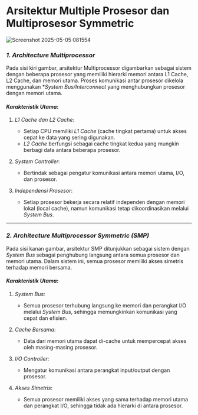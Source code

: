 # Arsitektur Multiple Prosesor dan Multiprosesor Symmetric

![Screenshot 2025-05-05 081554](https://github.com/user-attachments/assets/afda330b-4ee6-4799-8962-2ac11476649f)

### *1. Architecture Multiprocessor*
Pada sisi kiri gambar, arsitektur Multiprocessor digambarkan sebagai sistem dengan beberapa prosesor yang memiliki hierarki memori antara L1 Cache, L2 Cache, dan memori utama. Proses komunikasi antar prosesor dikelola menggunakan **System Bus/Interconnect* yang menghubungkan prosesor dengan memori utama.

#### *Karakteristik Utama*:
1. *L1 Cache dan L2 Cache*:
   - Setiap CPU memiliki *L1 Cache* (cache tingkat pertama) untuk akses cepat ke data yang sering digunakan.
   - *L2 Cache* berfungsi sebagai cache tingkat kedua yang mungkin berbagi data antara beberapa prosesor.

2. *System Controller*:
   - Bertindak sebagai pengatur komunikasi antara memori utama, I/O, dan prosesor.

3. *Independensi Prosesor*:
   - Setiap prosesor bekerja secara relatif independen dengan memori lokal (local cache), namun komunikasi tetap dikoordinasikan melalui *System Bus*.

---

### *2. Architecture Multiprocessor Symmetric (SMP)*
Pada sisi kanan gambar, arsitektur SMP ditunjukkan sebagai sistem dengan *System Bus* sebagai penghubung langsung antara semua prosesor dan memori utama. Dalam sistem ini, semua prosesor memiliki akses simetris terhadap memori bersama.

#### *Karakteristik Utama*:
1. *System Bus*:
   - Semua prosesor terhubung langsung ke memori dan perangkat I/O melalui *System Bus*, sehingga memungkinkan komunikasi yang cepat dan efisien.

2. *Cache Bersama*:
   - Data dari memori utama dapat di-cache untuk mempercepat akses oleh masing-masing prosesor.

3. *I/O Controller*:
   - Mengatur komunikasi antara perangkat input/output dengan prosesor.

4. *Akses Simetris*:
   - Semua prosesor memiliki akses yang sama terhadap memori utama dan perangkat I/O, sehingga tidak ada hierarki di antara prosesor.
